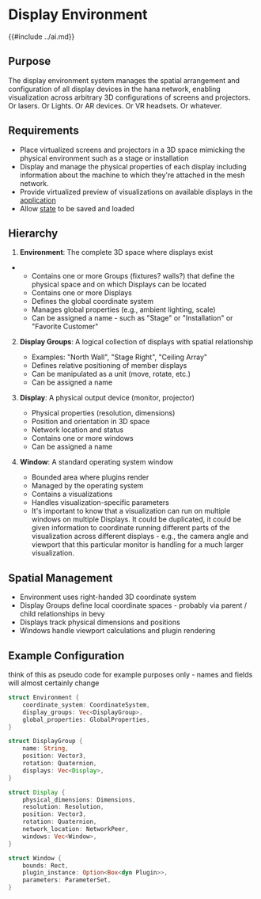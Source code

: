 # Display Environment
{{#include ../ai.md}}

## Purpose
The display environment system manages the spatial arrangement and
configuration of all display devices in the hana network,
enabling visualization across arbitrary 3D configurations of screens
and projectors. Or lasers. Or Lights. Or AR devices. Or VR headsets. Or whatever.

## Requirements
- Place virtualized screens and projectors in a 3D space mimicking the physical environment such as a stage or installation
- Display and manage the physical properties of each display including information about the machine to which they're attached in the mesh network.
- Provide virtualized preview of visualizations on available displays in the [application](application.md)
- Allow [state](state.md) to be saved and loaded
## Hierarchy
1. **Environment**: The complete 3D space where displays exist
-   - Contains one or more Groups (fixtures? walls?) that define the physical space and on which Displays can be located
    - Contains one or more Displays
    - Defines the global coordinate system
    - Manages global properties (e.g., ambient lighting, scale)
    - Can be assigned a name - such as "Stage" or "Installation" or "Favorite Customer"

2. **Display Groups**: A logical collection of displays with spatial relationship
    - Examples: "North Wall", "Stage Right", "Ceiling Array"
    - Defines relative positioning of member displays
    - Can be manipulated as a unit (move, rotate, etc.)
    - Can be assigned a name

3. **Display**: A physical output device (monitor, projector)
    - Physical properties (resolution, dimensions)
    - Position and orientation in 3D space
    - Network location and status
    - Contains one or more windows
    - Can be assigned a name

4. **Window**: A standard operating system window
   - Bounded area where plugins render
   - Managed by the operating system
   - Contains a visualizations
   - Handles visualization-specific parameters
   - It's important to know that a visualization can run on multiple windows on multiple Displays. It could be duplicated, it could be given information to coordinate running different parts of the visualization across different displays - e.g., the camera angle and viewport that this particular monitor is handling for a much larger visualization.

## Spatial Management
- Environment uses right-handed 3D coordinate system
- Display Groups define local coordinate spaces - probably via parent / child relationships in bevy
- Displays track physical dimensions and positions
- Windows handle viewport calculations and plugin rendering

## Example Configuration
think of this as pseudo code for example purposes only - names and fields will almost certainly change

```rust
struct Environment {
    coordinate_system: CoordinateSystem,
    display_groups: Vec<DisplayGroup>,
    global_properties: GlobalProperties,
}

struct DisplayGroup {
    name: String,
    position: Vector3,
    rotation: Quaternion,
    displays: Vec<Display>,
}

struct Display {
    physical_dimensions: Dimensions,
    resolution: Resolution,
    position: Vector3,
    rotation: Quaternion,
    network_location: NetworkPeer,
    windows: Vec<Window>,
}

struct Window {
    bounds: Rect,
    plugin_instance: Option<Box<dyn Plugin>>,
    parameters: ParameterSet,
}
```
